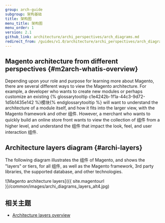 ```yaml
---
group: arch-guide
subgroup: 架构基础
title: 架构图
menu_title: 架构图
menu_order: 1
version: 2.1
github_link: architecture/archi_perspectives/arch_diagrams.md
redirect_from: /guides/v1.0/architecture/archi_perspectives/arch_diagrams.html
---
```


## Magento architecture from different perspectives  {#m2arch-whatis-overview}

Depending upon your role and purpose for learning more about Magento, there are several different ways to view the Magento architecture. For example, a developer who wants to create new modules or perhaps customize an existing {% glossarytooltip c1e4242b-1f1a-44c3-9d72-1d5b1435e142 %}模块{% endglossarytooltip %} will want to understand the architecture of a module itself, and how it fits into the larger view, with the Magento framework and other 组件. However, a merchant who wants to quickly build an online store front wants to view the collection of 组件 from a higher level, and understand the 组件 that impact the look, feel, and user interaction 组件.

## Architecture layers diagram {#archi-layers}

The following diagram illustrates the 组件 of Magento, and shows the "layers" or tiers, for all 组件, as well as the Magento framework, 3rd party libraries, the supported database, and other technologies.

![Magento architecture layers]({{ site.magentourl }}/common/images/archi_diagrams_layers_alt4.jpg)

## 相关主题

* <a href="{{ page.baseurl }}/architecture/archi_perspectives/ALayers_intro.html">Architecture layers overview</a>
